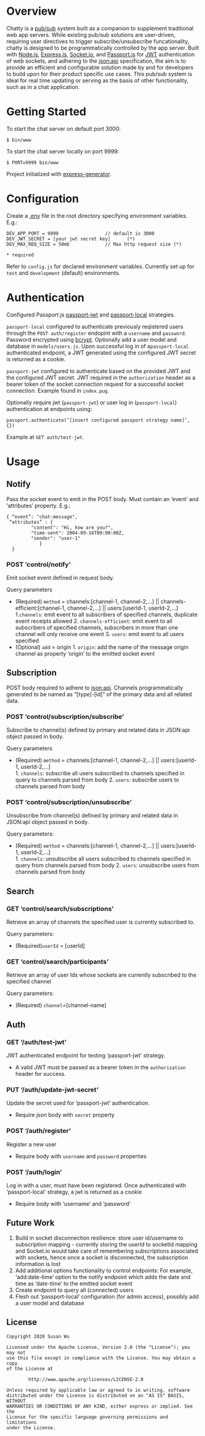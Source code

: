 
# Overview

Chatty is a [pub/sub](https://en.wikipedia.org/wiki/Publish%E2%80%93subscribe_pattern) system built as a companion to supplement traditional web app servers. While existing pub/sub solutions are user-driven, requiring user directives to trigger subscribe/unsubscribe funcationality, chatty is designed to be programmatically controlled by the app server. Built with [Node.js](https://github.com/nodejs), [Express.js](https://github.com/expressjs/express), [Socket.io](https://github.com/socketio/socket.io), and [Passport.js](http://www.passportjs.org/) for [JWT](https://en.wikipedia.org/wiki/JSON_Web_Token) authentication of web sockets, and adhering to the [json:api](https://jsonapi.org/) specification, the aim is to provide an efficient and configurable solution made by and for developers to build upon for their product specific use cases. This pub/sub system is ideal for real time updating or serving as the basis of other functionality, such as in a chat application. 

# Getting Started
To start the chat server on default port 3000:

```
$ bin/www
```

To start the chat server locally on port 9999:
```
$ PORT=9999 bin/www
```

Project initialized with [express-generator](https://www.npmjs.com/package/express-generator).

# Configuration 
Create a [.env](https://www.npmjs.com/package/dotenv) file in the root directory specifying environment variables. E.g.:
	
	DEV_APP_PORT = 9999 				// default is 3000
	DEV_JWT_SECRET = [your jwt secret key] 		(*)
	DEV_MAX_REQ_SIZE = 50mb 			// Max http request size (*)
	
	* required
	
Refer to `config.js` for declared environment variables. Currently set up for `test` and `development` (default) environments.

# Authentication
Configured Passport.js [passport-jwt](http://www.passportjs.org/packages/passport-jwt/) and [passport-local](http://www.passportjs.org/packages/passport-local/) strategies. 

`passport-local` configured to authenticate previously reqistered users through the `POST auth/register` endopint with a `username` and `password`. Password encrypted using [bcrypt](https://www.npmjs.com/package/bcrypt). Optionally add a user model and database in `models/users.js`. Upon successful log in of a`passport-local` authenticated endpoint, a JWT generated using the configured JWT secret is returned as a cookie. 


`passport-jwt` configured to authenticate based on the provided JWT and the configured JWT secret. JWT required in the `authorization` header as a bearer token of the socket connection request for a successful socket connection. Example found in `index.pug`.  

Optionally require jwt (`passport-jwt`) or user log in (`passport-local`) authentication at endpoints using: 

	passport.authenticate(‘[insert configured passport strategy name]’, {}) 
	
Example at `GET auth/test-jwt`.

# Usage

## Notify
Pass the socket event to emit in the POST body. Must contain an ‘event’ and ‘attributes’ property. E.g.:
	
	{ “event”: "chat-message", 
	 “attributes” : {
			 "content": "Hi, how are you?", 
			 "time-sent": 2004-09-16T00:00:00Z, 
			 "sender": "user-1"
          		}
      }

### POST ‘control/notify’ 
Emit socket event defined in request body.

Query parameters
- (Required) `method` = channels:[channel-1, channel-2,...] || channels-efficient:[channel-1, channel-2,...] || users:[userId-1, userId-2,...] 
	1.`channels`: emit event to all subscribers of specified channels, duplicate event receipts allowed
        2. `channels-efficient`: emit event to all subscribers of specified channels, subscribers in more than one channel will only receive one event
        3. `users`: emit event to all users specified
- (Optional) `add` = origin
        1. `origin`: add the name of the message origin channel as property ‘origin’ to the emitted socket event

## Subscription 
POST body required to adhere to [json:api](https://jsonapi.org/). Channels programmatically generated to be named as “[type]-[id]” of the primary data and all related data. 

### POST ‘control/subscription/subscribe’
Subscribe to channel(s) defined by primary and related data in JSON:api object passed in body. 

Query parameters
- (Required) `method` = channels:[channel-1, channel-2,...] || users:[userId-1, userId-2,...]  
        1. `channels`: subscribe all users subscribed to channels specified in query to channels parsed from body
        2. `users`: subscribe users to channels parsed from body 

### POST ‘control/subscription/unsubscribe’
Unsubscribe from channel(s) defined by primary and related data in JSON:api object passed in body. 

Query parameters: 
- (Required) `method` = channels:[channel-1, channel-2,...]  || users:[userId-1, userId-2,...]  
        1. `channels`: unsubscribe all users subscribed to channels specified in query from channels parsed from body
        2. `users`: unsubscribe users from channels parsed from body

## Search 
### GET ‘control/search/subscriptions’
Retrieve an array of channels the specified user is currently subscribed to.

Query parameters: 
- (Required)`userId` = [userId]

### GET ‘control/search/participants’ 
Retrieve an array of user Ids whose sockets are currently subscribed to the specified channel

Query parameters: 
- (Required) `channel`=[channel-name]

## Auth 
### GET ‘/auth/test-jwt’
JWT authenticated endpoint for testing ‘passport-jwt’ strategy.
- A valid JWT must be passed as a bearer token in the `authorization` header for success. 

### PUT ‘/auth/update-jwt-secret’
Update the secret used for ‘passport-jwt’ authentication.
- Require json body with `secret` property

### POST ‘/auth/register’
Register a new user  
- Require body with `username` and `password` properties

### POST ‘/auth/login’
Log in with a user, must have been registered. Once authenticated with ‘passport-local’ strategy, a jwt is returned as a cookie
- Require body with ‘username’ and ‘password’

## Future Work 
1. Build in socket disconnection resilience: store user id/username to subscription mapping - currently storing the userId to socketId mapping and Socket.io would take care of remembering subscriptions associated with sockets, hence once a socket is disconnected, the subscription information is lost
2.  Add additional options functionality to control endpoints: For example, ‘add:date-time’ option to the notify endpoint which adds the date and time as ‘date-time’ to the emitted socket event
3. Create endpoint to query all (connected) users 
4. Flesh out ‘passport-local’ configuration (for admin access), possibly add a user model and database 

## License

	Copyright 2020 Susan Wu

	Licensed under the Apache License, Version 2.0 (the "License"); you may not 
	use this file except in compliance with the License. You may obtain a copy
	of the License at

    		http://www.apache.org/licenses/LICENSE-2.0

	Unless required by applicable law or agreed to in writing, software
	distributed under the License is distributed on an "AS IS" BASIS, WITHOUT
	WARRANTIES OR CONDITIONS OF ANY KIND, either express or implied. See the
	License for the specific language governing permissions and limitations
	under the License.

